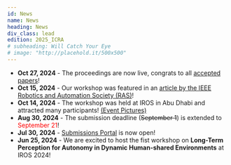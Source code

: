 ```yaml
---
id: News
name: News
heading: News
div_class: lead
edition: 2025_ICRA
# subheading: Will Catch Your Eye
# image: "http://placehold.it/500x500"
---
```

* <strong> Oct 27, 2024</strong> - The proceedings are now live, congrats to all [accepted papers](#/features/07-accpeted-papers)!
* <strong> Oct 15, 2024</strong> - Our workshop was featured in an [article by the IEEE Robotics and Automation Society (RAS)](https://www.linkedin.com/feed/update/urn:li:activity:7251733080002936835/)!
* <strong>Oct 14, 2024</strong> - The workshop was held at IROS in Abu Dhabi and attracted many participants! [(Event Pictures)](#/features/03-event-pictures)
* <strong>Aug 30, 2024</strong> - The submission deadline (~~September 1~~) is extended to <span style="color:red;">September 21</span>!
* <strong>Jul 30, 2024</strong> - [Submissions Portal](#/features/04-call-for-papers) is now open!
* <strong>Jun 25, 2024</strong> - We are excited to host the fist workshop on <strong>Long-Term Perception for Autonomy in Dynamic Human-shared Environments</strong> at IROS 2024!
